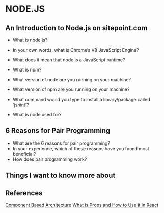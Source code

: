# NODE.JS


## An Introduction to Node.js on sitepoint.com

* What is node.js?



* In your own words, what is Chrome’s V8 JavaScript Engine?




* What does it mean that node is a JavaScript runtime? 


* What is npm?



* What version of node are you running on your machine?
* What version of npm are you running on your machine?




* What command would you type to install a library/package called ‘jshint’?

* What is node used for?
 



## 6 Reasons for Pair Programming
* What are the 6 reasons for pair programming?
* In your experience, which of these reasons have you found most beneficial?
* How does pair programming work?



## Things I want to know more about

## References
[Component Based Architecture](https://www.tutorialspoint.com/software_architecture_design/component_based_architecture.htm)
[What is Props and How to Use it in React](https://itnext.io/what-is-props-and-how-to-use-it-in-react-da307f500da0#:~:text=%E2%80%9CProps%E2%80%9D%20is%20a%20special%20keyword,way%20from%20parent%20to%20child)